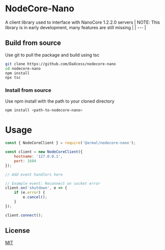 # NodeCore-Nano
A client library used to interface with NanoCore 1.2.2.0 servers
| NOTE: This library is in early development, many features are still missing |
| --- |

## Build from source
Use git to pull the package and build using tsc

```sh
git clone https://github.com/DaXcess/nodecore-nano
cd nodecore-nano 
npm install
npx tsc
```

### Install from source
Use npm install with the path to your cloned directory
```sh
npm install <path-to-nodecore-nano>
```

# Usage
```js
const { NodeCoreClient } = require('@armal/nodecore-nano');

const client = new NodeCoreClient({
    hostname: '127.0.0.1',
    port: 1604
});

// Add event handlers here

// Example event: Reconnect on socket error
client.on('shutdown', e => {
    if (e.error) {
        e.cancel(); 
    }
});

client.connect();
```

## License
[MIT](https://choosealicense.com/licenses/mit/)
